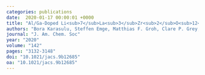 ```yaml
---
categories: publications
date:  2020-01-17 00:00:01 +0000
title: "Al/Ga-Doped Li<sub>7</sub>La<sub>3</sub>Zr<sub>2</sub>O<sub>12</sub> Garnets as Li-Ion Solid-State Battery Electrolytes: Atomistic Insights into Local Coordination Environments and Their Influence on 17O, 27Al, and 71Ga NMR Spectra"
authors: "Bora Karasulu, Steffen Emge, Matthias F. Groh, Clare P. Grey, Andrew J. Morris"
journal: "J. Am. Chem. Soc"
year: "2020"
volume: "142"
pages: "3132-3148"
doi: "10.1021/jacs.9b12685"
oa: "10.1021/jacs.9b12685"
---
```

